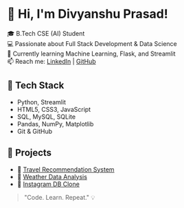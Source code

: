 # 👋 Hi, I'm Divyanshu Prasad!

🎓 B.Tech CSE (AI) Student  
💻 Passionate about Full Stack Development & Data Science  
🌱 Currently learning Machine Learning, Flask, and Streamlit  
📫 Reach me: [LinkedIn](https://linkedin.com/in/divyanshu-prasad-233439224) | [GitHub](https://github.com/D-Prasad19)

## 🚀 Tech Stack
- Python, Streamlit
- HTML5, CSS3, JavaScript
- SQL, MySQL, SQLite
- Pandas, NumPy, Matplotlib
- Git & GitHub

## 📂 Projects
- 🔗 [Travel Recommendation System](https://github.com/D-Prasad19/Travel-Recommendation)
- 🔗 [Weather Data Analysis](https://github.com/D-Prasad19/Weather-Data-Analysis)
- 🔗 [Instagram DB Clone](https://github.com/D-Prasad19/Instagram-DB-Clone)


> "Code. Learn. Repeat." 💡
